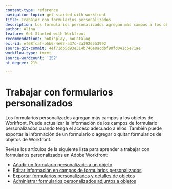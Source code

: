 ```yaml
---
content-type: reference
navigation-topic: get-started-with-workfront
title: Trabajar con formularios personalizados
description: Los formularios personalizados agregan más campos a los objetos de Workfront. Puede actualizar la información de los campos de formulario personalizados cuando tenga el acceso adecuado a ellos. También puede exportar la información de un formulario o agregar o quitar formularios de objetos de Workfront. Revise los artículos de esta lista para aprender a trabajar con formularios personalizados en Adobe Workfront.
author: Alina
feature: Get Started with Workfront
recommendations: noDisplay, noCatalog
exl-id: ef68fcaf-b5b6-4e63-a37c-3a3926553992
source-git-commit: 4ef71db5d93e314b746e8acdbf90fd041c6e71ae
workflow-type: tm+mt
source-wordcount: '152'
ht-degree: 21%

---
```


# Trabajar con formularios personalizados

Los formularios personalizados agregan más campos a los objetos de Workfront. Puede actualizar la información de los campos de formulario personalizados cuando tenga el acceso adecuado a ellos. También puede exportar la información de un formulario o agregar o quitar formularios de objetos de Workfront.

Revise los artículos de la siguiente lista para aprender a trabajar con formularios personalizados en Adobe Workfront:

* [Añadir un formulario personalizado a un objeto](../../workfront-basics/work-with-custom-forms/add-a-custom-form-to-an-object.md)
* [Editar información en campos de formularios personalizados](../../workfront-basics/work-with-custom-forms/edit-custom-forms.md)
* [Exportar formularios personalizados y detalles de objetos](../../workfront-basics/work-with-custom-forms/export-custom-forms-details.md)
* [Administrar formularios personalizados adjuntos a objetos](../../workfront-basics/work-with-custom-forms/manage-custom-forms-attached-to-objects.md)
